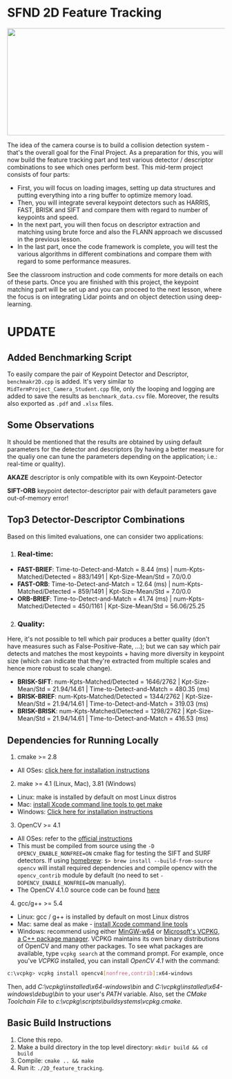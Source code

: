 # SFND 2D Feature Tracking

<img src="images/keypoints.png" width="820" height="248" />

The idea of the camera course is to build a collision detection system - that's the overall goal for the Final Project. As a preparation for this, you will now build the feature tracking part and test various detector / descriptor combinations to see which ones perform best. This mid-term project consists of four parts:

* First, you will focus on loading images, setting up data structures and putting everything into a ring buffer to optimize memory load. 
* Then, you will integrate several keypoint detectors such as HARRIS, FAST, BRISK and SIFT and compare them with regard to number of keypoints and speed. 
* In the next part, you will then focus on descriptor extraction and matching using brute force and also the FLANN approach we discussed in the previous lesson. 
* In the last part, once the code framework is complete, you will test the various algorithms in different combinations and compare them with regard to some performance measures. 

See the classroom instruction and code comments for more details on each of these parts. Once you are finished with this project, the keypoint matching part will be set up and you can proceed to the next lesson, where the focus is on integrating Lidar points and on object detection using deep-learning. 

# UPDATE

## Added Benchmarking Script
To easily compare the pair of Keypoint Detector and Descriptor, `benchmakr2D.cpp` is added. It's very similar to `MidTermProject_Camera_Student.cpp` file, only the looping and logging are added to save the results as `benchmark_data.csv` file. Moreover, the results also exported as `.pdf` and `.xlsx` files. 

## Some Observations
It should be mentioned that the results are obtained by using default parameters for the detector and descriptors (by having a better measure for the qualiy one can tune the parameters depending on the application; i.e.: real-time or quality).

**AKAZE** descriptor is only compatible with its own Keypoint-Detector

**SIFT-ORB** keypoint detector-descriptor pair with default parameters gave out-of-memory error!

## Top3 Detector-Descriptor Combinations
Based on this limited evaluations, one can consider two applications:
1. ### Real-time: 
  * **FAST-BRIEF**: Time-to-Detect-and-Match = 8.44 (ms)  |  num-Kpts-Matched/Detected = 883/1491  |  Kpt-Size-Mean/Std = 7.0/0.0
  * **FAST-ORB**: Time-to-Detect-and-Match = 12.64 (ms)  |  num-Kpts-Matched/Detected = 859/1491  |  Kpt-Size-Mean/Std = 7.0/0.0
  * **ORB-BRIEF**: Time-to-Detect-and-Match = 41.74 (ms)  |  num-Kpts-Matched/Detected = 450/1161  |  Kpt-Size-Mean/Std = 56.06/25.25

2. ### Quality: 
  Here, it's not possible to tell which pair produces a better quality (don't have measures such as False-Positive-Rate, ...); but we can say which pair detects and matches the most keypoints + having more diversity in keypoint size (which can indicate that they're extracted from multiple scales and hence more robust to scale change).
  * **BRISK-SIFT**: num-Kpts-Matched/Detected = 1646/2762  |  Kpt-Size-Mean/Std = 21.94/14.61  |  Time-to-Detect-and-Match = 480.35 (ms)
  * **BRISK-BRIEF**: num-Kpts-Matched/Detected = 1344/2762  |  Kpt-Size-Mean/Std = 21.94/14.61  |  Time-to-Detect-and-Match = 319.03 (ms)
  * **BRISK-BRISK**: num-Kpts-Matched/Detected = 1298/2762  |  Kpt-Size-Mean/Std = 21.94/14.61  |  Time-to-Detect-and-Match = 416.53 (ms)


## Dependencies for Running Locally
1. cmake >= 2.8
 * All OSes: [click here for installation instructions](https://cmake.org/install/)

2. make >= 4.1 (Linux, Mac), 3.81 (Windows)
 * Linux: make is installed by default on most Linux distros
 * Mac: [install Xcode command line tools to get make](https://developer.apple.com/xcode/features/)
 * Windows: [Click here for installation instructions](http://gnuwin32.sourceforge.net/packages/make.htm)

3. OpenCV >= 4.1
 * All OSes: refer to the [official instructions](https://docs.opencv.org/master/df/d65/tutorial_table_of_content_introduction.html)
 * This must be compiled from source using the `-D OPENCV_ENABLE_NONFREE=ON` cmake flag for testing the SIFT and SURF detectors. If using [homebrew](https://brew.sh/): `$> brew install --build-from-source opencv` will install required dependencies and compile opencv with the `opencv_contrib` module by default (no need to set `-DOPENCV_ENABLE_NONFREE=ON` manually). 
 * The OpenCV 4.1.0 source code can be found [here](https://github.com/opencv/opencv/tree/4.1.0)

4. gcc/g++ >= 5.4
  * Linux: gcc / g++ is installed by default on most Linux distros
  * Mac: same deal as make - [install Xcode command line tools](https://developer.apple.com/xcode/features/)
  * Windows: recommend using either [MinGW-w64](http://mingw-w64.org/doku.php/start) or [Microsoft's VCPKG, a C++ package manager](https://docs.microsoft.com/en-us/cpp/build/install-vcpkg?view=msvc-160&tabs=windows). VCPKG maintains its own binary distributions of OpenCV and many other packages. To see what packages are available, type `vcpkg search` at the command prompt. For example, once you've _VCPKG_ installed, you can install _OpenCV 4.1_ with the command:
```bash
c:\vcpkg> vcpkg install opencv4[nonfree,contrib]:x64-windows
```
Then, add *C:\vcpkg\installed\x64-windows\bin* and *C:\vcpkg\installed\x64-windows\debug\bin* to your user's _PATH_ variable. Also, set the _CMake Toolchain File_ to *c:\vcpkg\scripts\buildsystems\vcpkg.cmake*.


## Basic Build Instructions

1. Clone this repo.
2. Make a build directory in the top level directory: `mkdir build && cd build`
3. Compile: `cmake .. && make`
4. Run it: `./2D_feature_tracking`.
